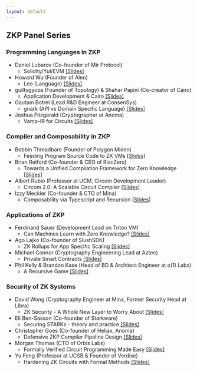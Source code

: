 ```yaml
---
layout: default
---
```


## ZKP Panel Series

### Programming Languages in ZKP

- Daniel Lubarov (Co-founder of Mir Protocol)
    - Solidity/Yul/EVM [[Slides]]()
- Howard Wu (Founder of Aleo)
    - Leo (Language) [[Slides]]()
- guiltygyoza (Founder of Topology) & Shahar Papini (Co-creator of Cairo)
    - Application Development & Cairo [[Slides]]()
- Gautam Botrel (Lead R&D Engineer at ConsenSys)
    - gnark (API vs Domain Specific Language) [[Slides]]()
- Joshua Fitzgerald (Cryptographer at Anoma)
    - Vamp-IR for Circuits [[Slides]]()

### Compiler and Composability in ZKP

- Bobbin Threadbare (Founder of Polygon Miden)
    - Feeding Program Source Code to ZK VMs [[Slides]](https://docs.google.com/presentation/d/1XB96F9ahIlGUevpOTdi-yx_gkrwmX4WGcCjwf3gEiYc/edit#slide=id.p1)
- Brian Retford (Co-founder & CEO of RiscZero)
    - Towards a Unified Compilation Framework for Zero Knowledge [[Slides]](https://drive.google.com/file/d/1iRbppcvulxCNQJR2YBLpTKgGkIGQAS0h/view)
- Albert Rubio (Professor at UCM, Circom Development Leader)
    - Circom 2.0: A Scalable Circuit Compiler [[Slides]](https://drive.google.com/file/d/1CcB82kE34ASGOtDZi7ylFWU6vkVpYaxb/view)
- Izzy Meckler (Co-founder & CTO of Mina)
    - Composability via Typescript and Recursion [[Slides]](https://docs.google.com/presentation/d/1Zx0DqaWwwavBnt4wVhzpct38NerjHRJ8cnMNZQ9NL5M/edit#slide=id.p)

### Applications of ZKP

- Ferdinand Sauer (Development Lead on Triton VM)
    - Can Machines Learn with Zero Knowledge? [[Slides]](https://drive.google.com/file/d/1OJc1DuNXkRv__g05P_85CcmjnR5lqhxw/view)
- Ago Lajko (Co-founder of SlushSDK)
    - ZK Rollups for App Specific Scaling [[Slides]](https://drive.google.com/file/d/1ore8eCKturdig81iJ-dqNeGyad_CmO2l/view)
- Michael Connor (Cryptography Engineering Lead at Aztec)
    - Private Smart Contracts [[Slides]](https://docs.google.com/presentation/d/1niJrAcLEB3YO2ICROmwB6wkxr-v-8LVkhQA-qFVjRIo/edit)
- Phil Kelly & Brandon Kase (Head of BD & Architect Engineer at o(1) Labs)
    - A Recursive Game [[Slides]](https://drive.google.com/file/d/15jOxl-_6GwGwzCu6g_zKqhR_W0sCzYp3/view)

### Security of ZK Systems

- David Wong (Cryptography Engineer at Mina, Former Security Head at Libra)
    - ZK Security - A Whole New Layer to Worry About [[Slides]](https://drive.google.com/file/d/1WyJaw7bY61nv4UesApAzXnT1nlT9nHyr/view?usp=sharing)
- Eli Ben-Sasson (Co-founder of Starkware)
    - Securing STARKs - theory and practice [[Slides]](https://drive.google.com/file/d/1qLT_EqhadeC3h6do1FhBH-QaBX_R4x61/view?usp=sharing)
- Christopher Goes (Co-founder of Heliax, Anoma)
    - Defensive ZKP Compiler Pipeline Design [[Slides]](https://drive.google.com/drive/folders/1TDJTO01lcqqdcgdFUAB8BoVBvcaCpXWb?usp=sharing)
- Morgan Thomas (CTO of Orbis Labs)
    - Formally Verified Circuit Programming Made Easy [[Slides]](https://drive.google.com/file/d/1WYmdjfshK4xNCfX_6VLFWXrPRzGrDmjX/view?usp=sharing)
- Yu Feng (Professor at UCSB & Founder of Verdise)
    - Hardening ZK Circuits with Formal Methods [[Slides]](https://docs.google.com/presentation/d/1HYc_VccSP0M3qb69BEWEnlsGHX4WP9B3/edit?usp=sharing&ouid=104148949575115728070&rtpof=true&sd=true)
